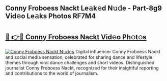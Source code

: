 ## Conny Froboess Nackt Le𝚊k𝚎d N𝚞𝚍e - Part-8g9 Vid𝚎o Le𝚊ks Photos RF7M4

# <h2><a href="http://fb7cy6.evod.top/?m=Conny+Froboess+Nackt">🔗 👉🔴 Conny Froboess Nackt Vid𝚎o Ph𝚘t𝚘s</a></h2>

[![Conny Froboess Nackt N𝚞d𝚎s](https://i.imgur.com/8V9OHl7.gif)](http://fb7cy6.evod.top/?m=Conny+Froboess+Nackt)
Digital influencer Conny Froboess Nackt and social media sensation, celebrated for sharing dance and lifestyle themes through viral dance challenges and short videos. Distinguished journalist Conny Froboess Nackt, recognized for their insightful reporting and contributions to the world of journalism. 
